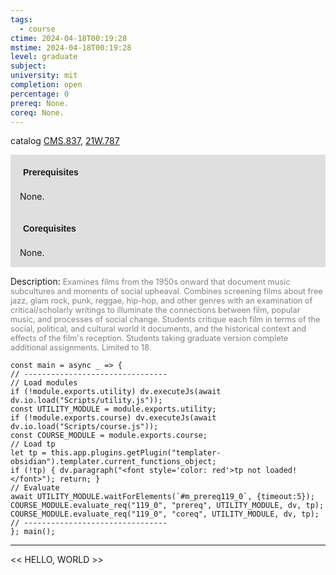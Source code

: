 ```yaml
---
tags:
  - course
ctime: 2024-04-18T00:19:28
mstime: 2024-04-18T00:19:28
level: graduate
subject: 
university: mit
completion: open
percentage: 0
prereq: None.
coreq: None.
---
```


catalog [CMS.837](http://student.mit.edu/catalog/mCMSa.html#CMS.837), [21W.787](http://student.mit.edu/catalog/m21Wb.html#21W.787)

<span style="display: block; padding: 15px; background-color: rgb(100, 100, 100, 0.2);"><font id="m_prereq119_0" style="display: block; font-family: Arial, sans-serif; font-weight: bold; padding: 5px">Prerequisites</font><br><span id="prereq119_0">None.</span></span>
<span style="display: block; padding: 15px; background-color: rgb(100, 100, 100, 0.2);"><font id="m_coreq119_0" style="display: block; font-family: Arial, sans-serif; font-weight: bold; padding: 5px">Corequisites</font><br><span id="coreq119_0">None.</span></span>

<font style="">Description:</font>
<font style="color: grey; font-size: 0.8rem;">Examines films from the 1950s onward that document music subcultures and moments of social upheaval. Combines screening films about free jazz, glam rock, punk, reggae, hip-hop, and other genres with an examination of critical/scholarly writings to illuminate the connections between film, popular music, and processes of social change. Students critique each film in terms of the social, political, and cultural world it documents, and the historical context and effects of the film's reception. Students taking graduate version complete additional assignments. Limited to 18.</font>

```dataviewjs
const main = async _ => {
// --------------------------------
// Load modules
if (!module.exports.utility) dv.executeJs(await dv.io.load("Scripts/utility.js"));
const UTILITY_MODULE = module.exports.utility;
if (!module.exports.course) dv.executeJs(await dv.io.load("Scripts/course.js"));
const COURSE_MODULE = module.exports.course;
// Load tp
let tp = this.app.plugins.getPlugin("templater-obsidian").templater.current_functions_object;
if (!tp) { dv.paragraph("<font style='color: red'>tp not loaded!</font>"); return; }
// Evaluate
await UTILITY_MODULE.waitForElements(`#m_prereq119_0`, {timeout:5});
COURSE_MODULE.evaluate_req("119_0", "prereq", UTILITY_MODULE, dv, tp);
COURSE_MODULE.evaluate_req("119_0", "coreq", UTILITY_MODULE, dv, tp);
// --------------------------------
}; main();
```

---

<< HELLO, WORLD >>
